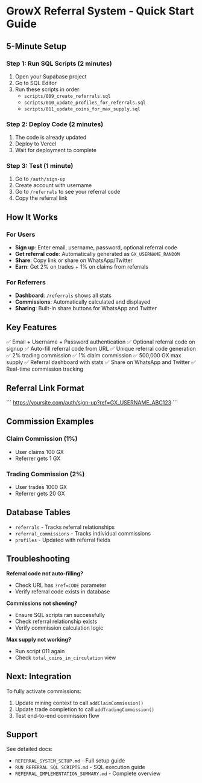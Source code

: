# GrowX Referral System - Quick Start Guide

## 5-Minute Setup

### Step 1: Run SQL Scripts (2 minutes)
1. Open your Supabase project
2. Go to SQL Editor
3. Run these scripts in order:
   - `scripts/009_create_referrals.sql`
   - `scripts/010_update_profiles_for_referrals.sql`
   - `scripts/011_update_coins_for_max_supply.sql`

### Step 2: Deploy Code (2 minutes)
1. The code is already updated
2. Deploy to Vercel
3. Wait for deployment to complete

### Step 3: Test (1 minute)
1. Go to `/auth/sign-up`
2. Create account with username
3. Go to `/referrals` to see your referral code
4. Copy the referral link

## How It Works

### For Users
- **Sign up**: Enter email, username, password, optional referral code
- **Get referral code**: Automatically generated as `GX_USERNAME_RANDOM`
- **Share**: Copy link or share on WhatsApp/Twitter
- **Earn**: Get 2% on trades + 1% on claims from referrals

### For Referrers
- **Dashboard**: `/referrals` shows all stats
- **Commissions**: Automatically calculated and displayed
- **Sharing**: Built-in share buttons for WhatsApp and Twitter

## Key Features

✅ Email + Username + Password authentication
✅ Optional referral code on signup
✅ Auto-fill referral code from URL
✅ Unique referral code generation
✅ 2% trading commission
✅ 1% claim commission
✅ 500,000 GX max supply
✅ Referral dashboard with stats
✅ Share on WhatsApp and Twitter
✅ Real-time commission tracking

## Referral Link Format

\`\`\`
https://yoursite.com/auth/sign-up?ref=GX_USERNAME_ABC123
\`\`\`

## Commission Examples

### Claim Commission (1%)
- User claims 100 GX
- Referrer gets 1 GX

### Trading Commission (2%)
- User trades 1000 GX
- Referrer gets 20 GX

## Database Tables

- `referrals` - Tracks referral relationships
- `referral_commissions` - Tracks individual commissions
- `profiles` - Updated with referral fields

## Troubleshooting

**Referral code not auto-filling?**
- Check URL has `?ref=CODE` parameter
- Verify referral code exists in database

**Commissions not showing?**
- Ensure SQL scripts ran successfully
- Check referral relationship exists
- Verify commission calculation logic

**Max supply not working?**
- Run script 011 again
- Check `total_coins_in_circulation` view

## Next: Integration

To fully activate commissions:
1. Update mining context to call `addClaimCommission()`
2. Update trade completion to call `addTradingCommission()`
3. Test end-to-end commission flow

## Support

See detailed docs:
- `REFERRAL_SYSTEM_SETUP.md` - Full setup guide
- `RUN_REFERRAL_SQL_SCRIPTS.md` - SQL execution guide
- `REFERRAL_IMPLEMENTATION_SUMMARY.md` - Complete overview

